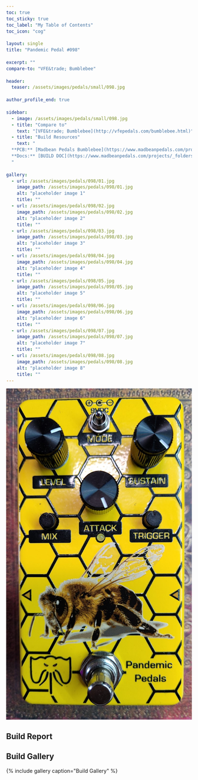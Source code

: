 ```yaml
---
toc: true
toc_sticky: true
toc_label: "My Table of Contents"
toc_icon: "cog"

layout: single
title: "Pandemic Pedal #098"

excerpt: ""
compare-to: "VFE&trade; Bumblebee"

header:
  teaser: /assets/images/pedals/small/098.jpg

author_profile_end: true

sidebar:
  - image: /assets/images/pedals/small/098.jpg
  - title: "Compare to"
    text: "[VFE&trade; Bumblebee](http://vfepedals.com/bumblebee.html)"
  - title: "Build Resources"
    text: "
  **PCB:** [Madbean Pedals Bumblebee](https://www.madbeanpedals.com/projects/index.html)<br>
  **Docs:** [BUILD DOC](https://www.madbeanpedals.com/projects/_folders/VFE/pdf/VFE_Bumblebee.pdf)
  "

gallery:
  - url: /assets/images/pedals/098/01.jpg
    image_path: /assets/images/pedals/098/01.jpg
    alt: "placeholder image 1"
    title: ""
  - url: /assets/images/pedals/098/02.jpg
    image_path: /assets/images/pedals/098/02.jpg
    alt: "placeholder image 2"
    title: ""
  - url: /assets/images/pedals/098/03.jpg
    image_path: /assets/images/pedals/098/03.jpg
    alt: "placeholder image 3"
    title: ""
  - url: /assets/images/pedals/098/04.jpg
    image_path: /assets/images/pedals/098/04.jpg
    alt: "placeholder image 4"
    title: ""
  - url: /assets/images/pedals/098/05.jpg
    image_path: /assets/images/pedals/098/05.jpg
    alt: "placeholder image 5"
    title: ""
  - url: /assets/images/pedals/098/06.jpg
    image_path: /assets/images/pedals/098/06.jpg
    alt: "placeholder image 6"
    title: ""
  - url: /assets/images/pedals/098/07.jpg
    image_path: /assets/images/pedals/098/07.jpg
    alt: "placeholder image 7"
    title: ""
  - url: /assets/images/pedals/098/08.jpg
    image_path: /assets/images/pedals/098/08.jpg
    alt: "placeholder image 8"
    title: ""
---
```


[![header](/assets/images/pedals/098.jpg)](/assets/images/pedals/098.jpg)



## Build Report ##


## Build Gallery ##

{% include gallery caption="Build Gallery" %}